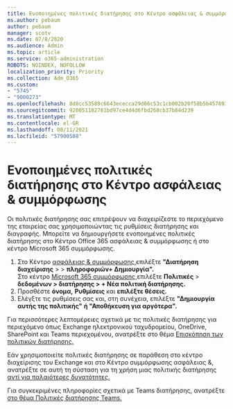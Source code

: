 ```yaml
---
title: Ενοποιημένες πολιτικές διατήρησης στο Κέντρο ασφάλειας & συμμόρφωσης
ms.author: pebaum
author: pebaum
manager: scotv
ms.date: 07/8/2020
ms.audience: Admin
ms.topic: article
ms.service: o365-administration
ROBOTS: NOINDEX, NOFOLLOW
localization_priority: Priority
ms.collection: Adm_O365
ms.custom:
- "5745"
- "9000273"
ms.openlocfilehash: 8d8cc53589c6643ececca29d86c53c1cb002b20f58b5b45789101c517cc1f703
ms.sourcegitcommit: 920051182781bd97ce4d4d6fbd268cb37b84d239
ms.translationtype: MT
ms.contentlocale: el-GR
ms.lasthandoff: 08/11/2021
ms.locfileid: "57900508"
---
```

# <a name="unified-retention-policies-in-the-security--compliance-center"></a>Ενοποιημένες πολιτικές διατήρησης στο Κέντρο ασφάλειας & συμμόρφωσης

Οι πολιτικές διατήρησης σας επιτρέψουν να διαχειρίζεστε το περιεχόμενο της εταιρείας σας χρησιμοποιώντας τις ρυθμίσεις διατήρησης και διαγραφής. Μπορείτε να δημιουργήσετε ενοποιημένες πολιτικές διατήρησης στο Κέντρο Office 365 ασφάλειας & συμμόρφωσης ή στο κέντρο Microsoft 365 συμμόρφωσης. 

1. Στο Κέντρο [ασφάλειας & συμμόρφωσης,](https://go.microsoft.com/fwlink/p/?linkid=2077143)επιλέξτε **"Διατήρηση διαχείρισης**  >    >  **πληροφοριών+ Δημιουργία".** <br/>
    Στο κέντρο [Microsoft 365 συμμόρφωσης,](https://go.microsoft.com/fwlink/p/?linkid=2077149)επιλέξτε **Πολιτικές**  >  **δεδομένων > διατήρησης > + Νέα πολιτική διατήρησης.**
2. Προσθέστε **όνομα,** **Ρυθμίσεις** και **επιλέξτε θέσεις.**
3. Ελέγξτε τις ρυθμίσεις σας και, στη συνέχεια, επιλέξτε **"Δημιουργία αυτής της πολιτικής"** **ή "Αποθήκευση για αργότερα".**  
      
Για περισσότερες λεπτομέρειες σχετικά με τις πολιτικές διατήρησης για περιεχόμενο όπως Exchange ηλεκτρονικού ταχυδρομείου, OneDrive, SharePoint και Teams περιεχομένου, ανατρέξτε στο θέμα [Επισκόπηση των πολιτικών διατήρησης.](https://go.microsoft.com/fwlink/?linkid=2127785)  
    
Εάν χρησιμοποιείτε πολιτικές διατήρησης σε παράθεση στο κέντρο διαχείρισης του Exchange και στο Κέντρο συμμόρφωσης ασφάλειας &, ανατρέξτε σε αυτή τη σύσταση για τη χρήση μιας πολιτικής διατήρησης [αντί για παλαιότερες δυνατότητες.](https://docs.microsoft.com/microsoft-365/compliance/retention-policies#use-a-retention-policy-instead-of-older-features)  
    
Για συγκεκριμένες πληροφορίες σχετικά με Teams διατήρησης, ανατρέξτε [στο θέμα Πολιτικές διατήρησης Teams.](https://docs.microsoft.com/microsoftteams/retention-policies)